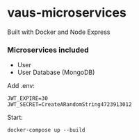 # vaus-microservices

Built with Docker and Node Express

### Microservices included

- User
- User Database (MongoDB)

Add .env:

```
JWT_EXPIRE=30
JWT_SECRET=CreateARandomString4723913012
```

Start:

```
docker-compose up --build
```
